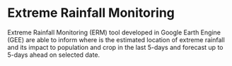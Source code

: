 # Extreme Rainfall Monitoring

Extreme Rainfall Monitoring (ERM) tool developed in Google Earth Engine (GEE) are able to inform where is the estimated location of extreme rainfall and its impact to population and crop in the last 5-days and forecast up to 5-days ahead on selected date.
